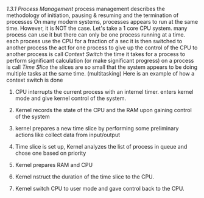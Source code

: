 *1.3.1 Process Management*
process management describes the methodology of initiation, pausing & resuming and the termination of processes
On many modern systems, processes appears to run at the same time. However, it is NOT the case.
Let's take a 1 core CPU system.
many process can use it but there can only be one process running at a time.
each process use the CPU for a fraction of a sec
it is then switched to another process
the act for one process to give up the control of the CPU to another process is call _Context Switch_
the time it takes for a process to perform significant calculation (or make significant progress) on a process is call _Time Slice_
the slices are so small that the system appears to be doing multiple tasks at the same time. (multitasking)
Here is an example of how a context switch is done
1. CPU interrupts the current process with an internel timer. enters kernel mode and give kernel control of the system.
2. Kernel records the state of the CPU and the RAM upon gaining control of the system
3. kernel prepares a new time slice by performing some preliminary actions like collect data from input/output
4. Time slice is set up, Kernel analyzes the list of process in queue and chose one based on priority

5. Kernel prepares RAM and CPU
6. Kernel nstruct the duration of the time slice to the CPU.
7. Kernel switch CPU to user mode and gave control back to the CPU.